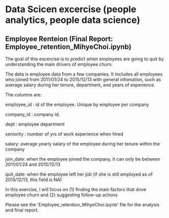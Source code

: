 # Data Scicen excercise (people analytics, people data science)
## Employee Renteion (Final Report: Employee_retention_MihyeChoi.ipynb)

The goal of this excercise is to predict when employees are going to quit by understanding the main drivers of employee churn.

The data is employee data from a few companies. It includes all employees who joined from 2011/01/24 to 2015/12/13 with general infomation, such as average salary during her tenure, department, and years of experience. 

The columns are:

employee_id : id of the employee. Unique by employee per company

company_id : company id.

dept : employee department

seniority : number of yrs of work experience when hired

salary: average yearly salary of the employee during her tenure within the company

join_date: when the employee joined the company, it can only be between 2011/01/24 and 2015/12/13

quit_date: when the employee left her job (if she is still employed as of 2015/12/13, this field is NA)

In this exercise, I will focus on
(1) finding the main factors that drive employee churn and (2) suggesting follow-up actions

Please see the 'Employee_retention_MihyeChoi.ipynb' file for the analysis and final report.
